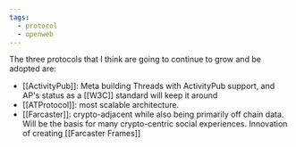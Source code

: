 ```yaml
---
tags:
  - protocol
  - openweb
---
```



The three protocols that I think are going to continue to grow and be adopted are:

* [[ActivityPub]]: Meta building Threads with ActivityPub support, and AP's status as a [[W3C]] standard will keep it around
* [[ATProtocol]]: most scalable architecture.
* [[Farcaster]]: crypto-adjacent while also being primarily off chain data. Will be the basis for many crypto-centric social experiences. Innovation of creating [[Farcaster Frames]]